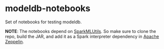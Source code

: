 # modeldb-notebooks

Set of notebooks for testing modeldb.

**NOTE**: The notebooks depend on [SparkMLUtils](https://github.com/hariharsubramanyam/SparkMLUtils).
So make sure to clone the repo, build the JAR, and add it as a Spark interpreter dependency in 
[Apache Zeppelin](https://zeppelin.apache.org/).
